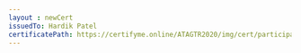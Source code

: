 ```yaml
--- 
layout : newCert 
issuedTo: Hardik Patel 
certificatePath: https://certifyme.online/ATAGTR2020/img/cert/participant/HardikPatel_d784a.png
--- 
```

